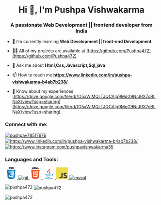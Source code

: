 <h1 align="center">Hi 👋, I'm Pushpa Vishwakarma</h1>
<h3 align="center">A passionate Web Development || frontend developer from India</h3>

- 🌱 I’m currently learning **Web Development || front-end Development**

- 👨‍💻 All of my projects are available at [https://github.com/Pushpa472](https://github.com/Pushpa472)

- 💬 Ask me about **Html,Css,Javascript,Sql,java**

- 📫 How to reach me **https://www.linkedin.com/in/pushpa-vishwakarma-b4ab7b238/**

- 📄 Know about my experiences [https://drive.google.com/file/d/1O5xWlMQLTJQCAIg9MpG9NrJRX7cBLNaX/view?usp=sharing](https://drive.google.com/file/d/1O5xWlMQLTJQCAIg9MpG9NrJRX7cBLNaX/view?usp=sharing)

<h3 align="left">Connect with me:</h3>
<p align="left">
<a href="https://twitter.com/pushpav78517976" target="blank"><img align="center" src="https://raw.githubusercontent.com/rahuldkjain/github-profile-readme-generator/master/src/images/icons/Social/twitter.svg" alt="pushpav78517976" height="30" width="40" /></a>
<a href="https://linkedin.com/in/https://www.linkedin.com/in/pushpa-vishwakarma-b4ab7b238/" target="blank"><img align="center" src="https://raw.githubusercontent.com/rahuldkjain/github-profile-readme-generator/master/src/images/icons/Social/linked-in-alt.svg" alt="https://www.linkedin.com/in/pushpa-vishwakarma-b4ab7b238/" height="30" width="40" /></a>
<a href="https://instagram.com/https://www.instagram.com/pushpavishwakarma55" target="blank"><img align="center" src="https://raw.githubusercontent.com/rahuldkjain/github-profile-readme-generator/master/src/images/icons/Social/instagram.svg" alt="https://www.instagram.com/pushpavishwakarma55" height="30" width="40" /></a>
</p>

<h3 align="left">Languages and Tools:</h3>
<p align="left"> <a href="https://www.w3schools.com/css/" target="_blank" rel="noreferrer"> <img src="https://raw.githubusercontent.com/devicons/devicon/master/icons/css3/css3-original-wordmark.svg" alt="css3" width="40" height="40"/> </a> <a href="https://git-scm.com/" target="_blank" rel="noreferrer"> <img src="https://www.vectorlogo.zone/logos/git-scm/git-scm-icon.svg" alt="git" width="40" height="40"/> </a> <a href="https://www.w3.org/html/" target="_blank" rel="noreferrer"> <img src="https://raw.githubusercontent.com/devicons/devicon/master/icons/html5/html5-original-wordmark.svg" alt="html5" width="40" height="40"/> </a> <a href="https://www.java.com" target="_blank" rel="noreferrer"> <img src="https://raw.githubusercontent.com/devicons/devicon/master/icons/java/java-original.svg" alt="java" width="40" height="40"/> </a> <a href="https://developer.mozilla.org/en-US/docs/Web/JavaScript" target="_blank" rel="noreferrer"> <img src="https://raw.githubusercontent.com/devicons/devicon/master/icons/javascript/javascript-original.svg" alt="javascript" width="40" height="40"/> </a> <a href="https://www.microsoft.com/en-us/sql-server" target="_blank" rel="noreferrer"> <img src="https://www.svgrepo.com/show/303229/microsoft-sql-server-logo.svg" alt="mssql" width="40" height="40"/> </a> </p>

<p><img align="left" src="https://github-readme-stats.vercel.app/api/top-langs?username=pushpa472&show_icons=true&locale=en&layout=compact" alt="pushpa472" /></p>

<p>&nbsp;<img align="center" src="https://github-readme-stats.vercel.app/api?username=pushpa472&show_icons=true&locale=en" alt="pushpa472" /></p>

<p><img align="center" src="https://github-readme-streak-stats.herokuapp.com/?user=pushpa472&" alt="pushpa472" /></p>

